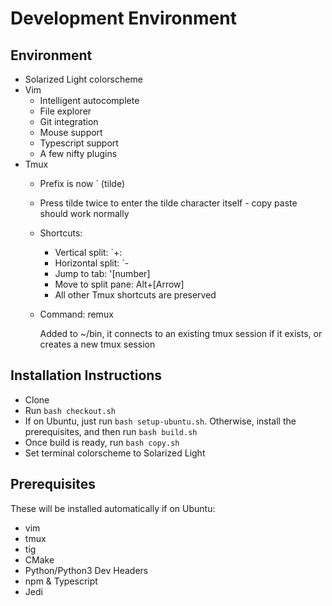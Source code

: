 # Development Environment

## Environment
- Solarized Light colorscheme
- Vim
    - Intelligent autocomplete
    - File explorer
    - Git integration 
    - Mouse support 
    - Typescript support 
    - A few nifty plugins
- Tmux
    - Prefix is now \` (tilde)
    - Press tilde twice to enter the tilde character itself - copy paste should work normally
    - Shortcuts:
        - Vertical split: \`+: 
        - Horizontal split: \`-
        - Jump to tab: \'[number]
        - Move to split pane: Alt+[Arrow]
        - All other Tmux shortcuts are preserved
    - Command: remux
    
         Added to ~/bin, it connects to an existing tmux session if it exists, or creates a new tmux session

## Installation Instructions
- Clone
- Run `bash checkout.sh`
- If on Ubuntu, just run `bash setup-ubuntu.sh`. Otherwise, install the prerequisites, and then run `bash build.sh`
- Once build is ready, run `bash copy.sh`
- Set terminal colorscheme to Solarized Light

## Prerequisites
These will be installed automatically if on Ubuntu:
- vim
- tmux
- tig
- CMake
- Python/Python3 Dev Headers
- npm & Typescript
- Jedi
